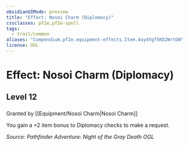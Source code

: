 ```yaml
---
obsidianUIMode: preview
title: "Effect: Nosoi Charm (Diplomacy)"
cssclasses: pf2e,pf2e-spell
tags:
  - trait/common
aliases: "Compendium.pf2e.equipment-effects.Item.4uy4Ygf5KD2WrtGW"
license: OGL
---
```

# Effect: Nosoi Charm (Diplomacy)
## Level 12
### 






Granted by [[Equipment/Nosoi Charm|Nosoi Charm]]

You gain a +2 item bonus to Diplomacy checks to make a request.

*Source: Pathfinder Adventure: Night of the Gray Death*
*OGL*